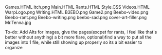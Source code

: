 Games.HTML
itch.png
Main.HTML
Rants.HTML
Style.CSS
Videos.HTML
WarpLogo.png
Writing.HTML
B3EBO.png
Game2.png
Beebo-video.png
Beebo-rant.png
Beebo-writing.png
beebo-sad.png
cover-art-filler.png
Mr.Tenna.jpg


To-do: Add Alts for images, give the pages(excpet for rants, I feel like that's better without anything) a bit more flare, 
optional)find a way to put all the images into 1 file, while still showing up properly so its a bit easier to organize
